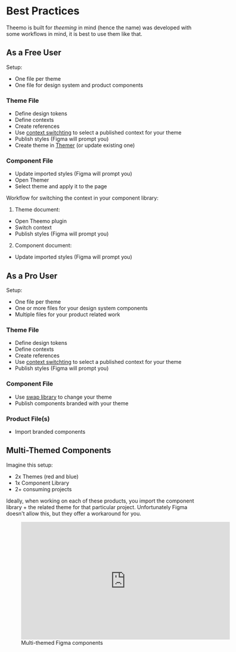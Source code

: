 # Best Practices

Theemo is built for _theeming_ in mind (hence the name) was developed
with some workflows in mind, it is best to use them like that.

## As a Free User

Setup:

- One file per theme
- One file for design system and product components

### Theme File

- Define design tokens
- Define contexts
- Create references
- Use [context switchting](./contexts#switching-contexts) to select a published
  context for your theme
- Publish styles (Figma will prompt you)
- Create theme in [Themer](https://www.figma.com/community/plugin/731176732337510831/Themer) (or update existing one)

### Component File

- Update imported styles (Figma will prompt you)
- Open Themer
- Select theme and apply it to the page

Workflow for switching the context in your component library:

1. Theme document:

- Open Theemo plugin
- Switch context
- Publish styles (Figma will prompt you)

2. Component document:

- Update imported styles (Figma will prompt you)

## As a Pro User

Setup:

- One file per theme
- One or more files for your design system components
- Multiple files for your product related work

### Theme File

- Define design tokens
- Define contexts
- Create references
- Use [context switchting](./contexts#switching-contexts) to select a published
  context for your theme
- Publish styles (Figma will prompt you)

### Component File

- Use [swap
  library](https://help.figma.com/hc/en-us/articles/4404856784663-Swap-style-and-component-libraries)
  to change your theme
- Publish components branded with your theme

### Product File(s)

- Import branded components

## Multi-Themed Components

Imagine this setup:

- 2x Themes (red and blue)
- 1x Component Library
- 2+ consuming projects

Ideally, when working on each of these products, you import the component
library + the related theme for that particular project. Unfortunately Figma
doesn't allow this, but they offer a workaround for you.

<figure>
  <iframe width="560" height="315" src="https://www.youtube.com/embed/9Kq33r_gq0E" title="YouTube video player" frameborder="0" allow="accelerometer; autoplay; clipboard-write; encrypted-media; gyroscope; picture-in-picture" allowfullscreen></iframe>
  <figcaption>Multi-themed Figma components</figcaption>
</figure>
